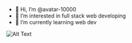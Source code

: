 - 👋 Hi, I’m @avatar-10000
- 👀 I’m interested in full stack web developing
- 🌱 I’m currently learning web dev

<!---
avatar-10000/avatar-10000 is a ✨ special ✨ repository because its `README.md` (this file) appears on your GitHub profile.
You can click the Preview link to take a look at your changes.
--->
![Alt Text](https://64.media.tumblr.com/2a13b62f3ad18b58b3238cde276d9b8a/tumblr_nwet489Slg1ujuk5ho1_500.gif)
